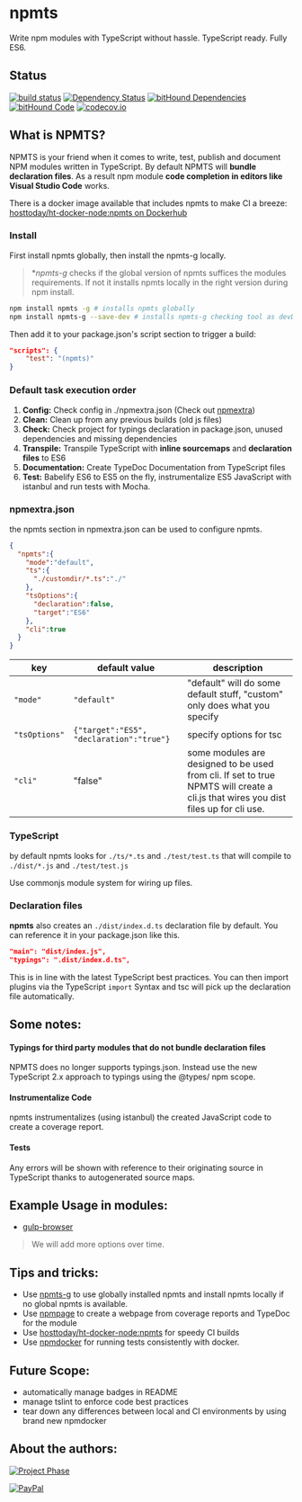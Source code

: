 # npmts
Write npm modules with TypeScript without hassle. TypeScript ready. Fully ES6.

## Status
[![build status](https://gitlab.com/pushrocks/npmts/badges/master/build.svg)](https://gitlab.com/pushrocks/npmts/commits/master)
[![Dependency Status](https://david-dm.org/pushrocks/npmts.svg)](https://david-dm.org/pushrocks/npmts)
[![bitHound Dependencies](https://www.bithound.io/github/pushrocks/npmts/badges/dependencies.svg)](https://www.bithound.io/github/pushrocks/npmts/master/dependencies/npm)
[![bitHound Code](https://www.bithound.io/github/pushrocks/npmts/badges/code.svg)](https://www.bithound.io/github/pushrocks/npmts)
[![codecov.io](https://codecov.io/github/pushrocks/npmts/coverage.svg?branch=master)](https://codecov.io/github/pushrocks/npmts?branch=master)

## What is NPMTS?
NPMTS is your friend when it comes to write, test, publish and document NPM modules written in TypeScript.
By default NPMTS will **bundle declaration files**. As a result npm module **code completion in editors like Visual Studio Code** works.

There is a docker image available that includes npmts to make CI a breeze:  
[hosttoday/ht-docker-node:npmts on Dockerhub](https://hub.docker.com/r/hosttoday/ht-docker-node/)

### Install
First install npmts globally, then install the npmts-g locally.

> **npmts-g* checks if the global version of npmts suffices the modules requirements.
If not it installs npmts locally in the right version during npm install. 

```sh
npm install npmts -g # installs npmts globally
npm install npmts-g --save-dev # installs npmts-g checking tool as devDependency
```

Then add it to your package.json's script section to trigger a build:

```json
"scripts": {
    "test": "(npmts)"
}
```

### Default task execution order

1. **Config:** Check config in ./npmextra.json (Check out [npmextra](https://www.npmjs.com/package/npmextra))
1. **Clean:** Clean up from any previous builds (old js files)
1. **Check:** Check project for typings declaration in package.json, unused dependencies and missing dependencies
1. **Transpile:** Transpile TypeScript with **inline sourcemaps** and **declaration files** to ES6
1. **Documentation:** Create TypeDoc Documentation from TypeScript files
1. **Test:** Babelify ES6 to ES5 on the fly, instrumentalize ES5 JavaScript with istanbul and run tests with Mocha.

### npmextra.json
the npmts section in npmextra.json can be used to configure npmts.

```json
{
  "npmts":{
    "mode":"default",
    "ts":{
      "./customdir/*.ts":"./"
    },
    "tsOptions":{
      "declaration":false,
      "target":"ES6"
    },
    "cli":true
  }
}
```

| key | default value | description |
| --- | --- | --- |
| `"mode"` | `"default"` | "default" will do some default stuff, "custom" only does what you specify |
| `"tsOptions"` | `{"target":"ES5", "declaration":"true"}` | specify options for tsc |
| `"cli"` | "false" | some modules are designed to be used from cli. If set to true NPMTS will create a cli.js that wires you dist files up for cli use. |

### TypeScript
by default npmts looks for `./ts/*.ts` and `./test/test.ts` that will compile to
`./dist/*.js` and `./test/test.js`

Use commonjs module system for wiring up files.

### Declaration files
**npmts** also creates an `./dist/index.d.ts` declaration file by default.
You can reference it in your package.json like this.

```json
"main": "dist/index.js",
"typings": ".dist/index.d.ts",
```

This is in line with the latest TypeScript best practices.
You can then import plugins via the TypeScript `import` Syntax
and tsc will pick up the declaration file automatically.

## Some notes:
#### Typings for third party modules that do not bundle declaration files
NPMTS does no longer supports typings.json. Instead use the new TypeScript 2.x approach to typings using the @types/ npm scope.

#### Instrumentalize Code
npmts instrumentalizes (using istanbul) the created JavaScript code to create a coverage report.

#### Tests
Any errors will be shown with reference to their originating source in TypeScript
thanks to autogenerated source maps.

## Example Usage in modules:
* [gulp-browser](https://www.npmjs.com/package/gulp-browser)

> We will add more options over time.

## Tips and tricks:

* Use [npmts-g](https://www.npmjs.com/package/npmts-g) to use globally installed npmts and install npmts locally if no global npmts is available.
* Use [npmpage](https://www.npmjs.com/package/npmpage) to create a webpage from coverage reports and TypeDoc for the module
* Use [hosttoday/ht-docker-node:npmts](https://hub.docker.com/r/hosttoday/ht-docker-node/) for speedy CI builds
* Use [npmdocker](https://www.npmjs.com/package/npmdocker) for running tests consistently with docker.

## Future Scope:
* automatically manage badges in README
* manage tslint to enforce code best practices
* tear down any differences between local and CI environments by using brand new npmdocker

## About the authors:
[![Project Phase](https://mediaserve.lossless.digital/lossless.com/img/createdby_github.svg)](https://lossless.com/)

[![PayPal](https://img.shields.io/badge/Support%20us-PayPal-blue.svg)](https://paypal.me/lossless)
